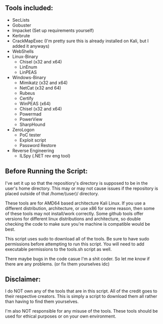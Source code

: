 ## Tools included:

- SecLists
- Gobuster
- Impacket (Set up requirements yourself)
- Kerbrute
- CrackMapExec (I'm pretty sure this is already installed on Kali, but I added it anyways)
- WebShells
- Linux-Binary
  - Chisel (x32 and x64)
  - LinEnum
  - LinPEAS
- Windows-Binary
  - Mimikatz (x32 and x64)
  - NetCat (x32 and 64)
  - Rubeus
  - Certify
  - WinPEAS (x64)
  - Chisel (x32 and x64)
  - Powermad
  - PowerView
  - SharpHound
- ZeroLogon
  - PoC tester
  - Exploit script
  - Password Restore
- Reverse Engineering
  - ILSpy (.NET rev eng tool)

## Before Running the Script:

I've set it up so that the repositiory's directory is supposed to be in the user's home directory. This may or may not cause issues if the repository is placed outside of that /home/(user)/ directory.

These tools are for AMD64 based architecture Kali Linux. If you use a different distribution, architecture, or use x86 for some reason, then some of these tools may not install/work correctly. Some github tools offer versions for different linux distributions and architecture, so double checking the code to make sure you're machine is compatible would be best. 

This script uses sudo to download all of the tools. Be sure to have sudo permissions before attempting to run this script.
You will need to add executable permissions to the tools.sh script as well. 

There maybe bugs in the code casue I'm a shit coder. So let me know if there are any problems. (or fix them yourselves idc)


## Disclaimer:

I do NOT own any of the tools that are in this script. All of the credit goes to their respective creators. This is simply a script to download them all rather than having to find them yourselves. 

I'm also NOT responsible for any misuse of the tools. These tools should be used for ethical purposes or on your own environment. 
